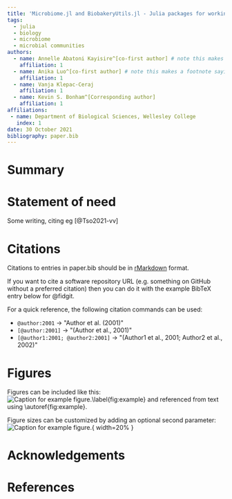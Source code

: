 ```yaml
---
title: 'Microbiome.jl and BiobakeryUtils.jl - Julia packages for working with microbial communities'
tags:
  - julia
  - biology
  - microbiome
  - microbial communities
authors:
  - name: Annelle Abatoni Kayisire^[co-first author] # note this makes a footnote saying 'co-first author'
    affiliation: 1
  - name: Anika Luo^[co-first author] # note this makes a footnote saying 'co-first author'
    affiliation: 1
  - name: Vanja Klepac-Ceraj
    affiliation: 1
  - name: Kevin S. Bonham^[Corresponding author]
    affiliation: 1
affiliations:
 - name: Department of Biological Sciences, Wellesley College
   index: 1
date: 30 October 2021
bibliography: paper.bib
---
```


# Summary

<!-- TODO -->

# Statement of need

Some writing, citing eg [@Tso2021-vv]
<!-- TODO - [see here](https://joss.readthedocs.io/en/latest/submitting.html#example-paper-and-bibliography) for examples -->

# Citations

Citations to entries in paper.bib should be in
[rMarkdown](http://rmarkdown.rstudio.com/authoring_bibliographies_and_citations.html)
format.

If you want to cite a software repository URL (e.g. something on GitHub without a preferred
citation) then you can do it with the example BibTeX entry below for @fidgit.

For a quick reference, the following citation commands can be used:
- `@author:2001`  ->  "Author et al. (2001)"
- `[@author:2001]` -> "(Author et al., 2001)"
- `[@author1:2001; @author2:2001]` -> "(Author1 et al., 2001; Author2 et al., 2002)"

# Figures

Figures can be included like this:
![Caption for example figure.\label{fig:example}](figure.png)
and referenced from text using \autoref{fig:example}.

Figure sizes can be customized by adding an optional second parameter:
![Caption for example figure.](figure.png){ width=20% }

# Acknowledgements

<!-- TODO -->

# References